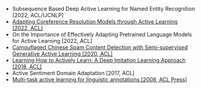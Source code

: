 - Subsequence Based Deep Active Learning for Named Entity Recognition [2022, ACL/IJCNLP]
- [Adapting Coreference Resolution Models through Active Learning [2022, ACL]](https://aclanthology.org/2022.acl-long.519.pdf)
- On the Importance of Effectively Adapting Pretrained Language Models for Active Learning [2022, ACL]
- [Camouflaged Chinese Spam Content Detection with Semi-supervised Generative Active Learning [2020, ACL]](https://www.aclweb.org/anthology/2020.acl-main.279.pdf)
- [Learning How to Actively Learn: A Deep Imitation Learning Approach [2018, ACL]](https://www.aclweb.org/anthology/P18-1174.pdf)
- Active Sentiment Domain Adaptation [2017, ACL]
- [Multi-task active learning for linguistic annotations [2008, ACL Press]](https://www.aclweb.org/anthology/P08-1098.pdf)